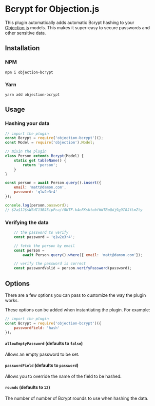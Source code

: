 # Bcrypt for Objection.js

This plugin automatically adds automatic Bcrypt hashing to your [Objection.js](https://github.com/Vincit/objection.js/) models. This makes it super-easy to secure passwords and other sensitive data.

## Installation

### NPM
`npm i objection-bcrypt`

### Yarn
`yarn add objection-bcrypt`

## Usage

### Hashing your data

```js
// import the plugin
const Bcrypt = require('objection-bcrypt')();
const Model = require('objection').Model;

// mixin the plugin
class Person extends Bcrypt(Model) {
    static get tableName() {
        return 'person';
    }
}

const person = await Person.query().insert({
    email: 'matt@damon.com',
    password: 'q1w2e3r4'
});

console.log(person.password);
// $2a$12$sWSdI13BJ5ipPca/f8KTF.k4eFKsUtobfWdTBoQdj9g9I8JfLmZty
```

### Verifying the data
```js
    // the password to verify
    const password = 'q1w2e3r4';

    // fetch the person by email
    const person =
        await Person.query().where({ email: 'matt@damon.com'});

    // verify the password is correct
    const passwordValid = person.verifyPassword(password);
```

## Options

There are a few options you can pass to customize the way the plugin works.

These options can be added when instantiating the plugin. For example:

```js
// import the plugin
const Bcrypt = require('objection-bcrypt')({
    passwordField: 'hash'
});
```

#### `allowEmptyPassword` (defaults to `false`)
Allows an empty password to be set.

#### `passwordField` (defaults to `password`)
Allows you to override the name of the field to be hashed.

#### `rounds` (defaults to `12`)
The number of number of Bcrypt rounds to use when hashing the data.
